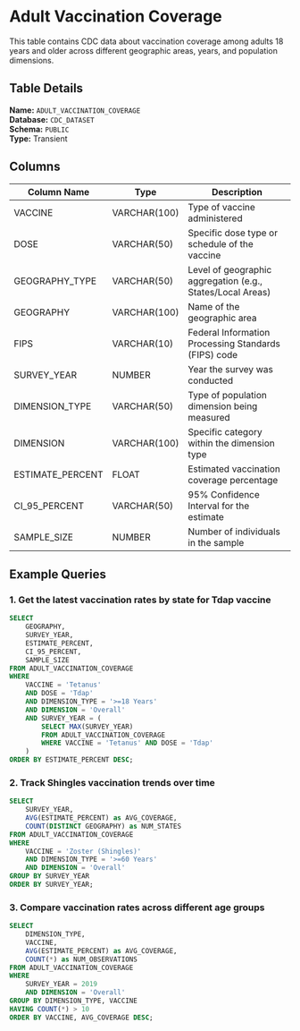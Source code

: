 # Adult Vaccination Coverage

This table contains CDC data about vaccination coverage among adults 18 years and older across different geographic areas, years, and population dimensions.

## Table Details

**Name:** `ADULT_VACCINATION_COVERAGE`  
**Database:** `CDC_DATASET`  
**Schema:** `PUBLIC`  
**Type:** Transient  

## Columns

| Column Name | Type | Description |
|------------|------|-------------|
| VACCINE | VARCHAR(100) | Type of vaccine administered |
| DOSE | VARCHAR(50) | Specific dose type or schedule of the vaccine |
| GEOGRAPHY_TYPE | VARCHAR(50) | Level of geographic aggregation (e.g., States/Local Areas) |
| GEOGRAPHY | VARCHAR(100) | Name of the geographic area |
| FIPS | VARCHAR(10) | Federal Information Processing Standards (FIPS) code |
| SURVEY_YEAR | NUMBER | Year the survey was conducted |
| DIMENSION_TYPE | VARCHAR(50) | Type of population dimension being measured |
| DIMENSION | VARCHAR(100) | Specific category within the dimension type |
| ESTIMATE_PERCENT | FLOAT | Estimated vaccination coverage percentage |
| CI_95_PERCENT | VARCHAR(50) | 95% Confidence Interval for the estimate |
| SAMPLE_SIZE | NUMBER | Number of individuals in the sample |

## Example Queries

### 1. Get the latest vaccination rates by state for Tdap vaccine

```sql
SELECT 
    GEOGRAPHY,
    SURVEY_YEAR,
    ESTIMATE_PERCENT,
    CI_95_PERCENT,
    SAMPLE_SIZE
FROM ADULT_VACCINATION_COVERAGE
WHERE 
    VACCINE = 'Tetanus'
    AND DOSE = 'Tdap'
    AND DIMENSION_TYPE = '>=18 Years'
    AND DIMENSION = 'Overall'
    AND SURVEY_YEAR = (
        SELECT MAX(SURVEY_YEAR) 
        FROM ADULT_VACCINATION_COVERAGE
        WHERE VACCINE = 'Tetanus' AND DOSE = 'Tdap'
    )
ORDER BY ESTIMATE_PERCENT DESC;
```

### 2. Track Shingles vaccination trends over time

```sql
SELECT 
    SURVEY_YEAR,
    AVG(ESTIMATE_PERCENT) as AVG_COVERAGE,
    COUNT(DISTINCT GEOGRAPHY) as NUM_STATES
FROM ADULT_VACCINATION_COVERAGE
WHERE 
    VACCINE = 'Zoster (Shingles)'
    AND DIMENSION_TYPE = '>=60 Years'
    AND DIMENSION = 'Overall'
GROUP BY SURVEY_YEAR
ORDER BY SURVEY_YEAR;
```

### 3. Compare vaccination rates across different age groups

```sql
SELECT 
    DIMENSION_TYPE,
    VACCINE,
    AVG(ESTIMATE_PERCENT) as AVG_COVERAGE,
    COUNT(*) as NUM_OBSERVATIONS
FROM ADULT_VACCINATION_COVERAGE
WHERE 
    SURVEY_YEAR = 2019
    AND DIMENSION = 'Overall'
GROUP BY DIMENSION_TYPE, VACCINE
HAVING COUNT(*) > 10
ORDER BY VACCINE, AVG_COVERAGE DESC;
```